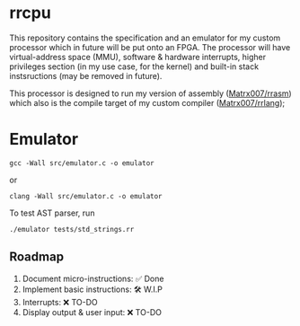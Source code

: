 # rrcpu

This repository contains the specification and an emulator for my custom processor which in future will be put onto an FPGA. The processor will have virtual-address space (MMU), software & hardware interrupts, higher privileges section (in my use case, for the kernel) and built-in stack instsructions (may be removed in future).

This processor is designed to run my version of assembly ([Matrx007/rrasm](https://github.com/Matrx007/rrasm)) which also is the compile target of my custom compiler ([Matrx007/rrlang](https://github.com/Matrx007/rrlang));

# Emulator

```
gcc -Wall src/emulator.c -o emulator
```
or
```
clang -Wall src/emulator.c -o emulator
```

To test AST parser, run
```
./emulator tests/std_strings.rr
```

## Roadmap

1. Document micro-instructions: ✅ Done  
2. Implement basic instructions: 🛠 W.I.P  
3. Interrupts: ❌ TO-DO  
4. Display output & user input: ❌ TO-DO

